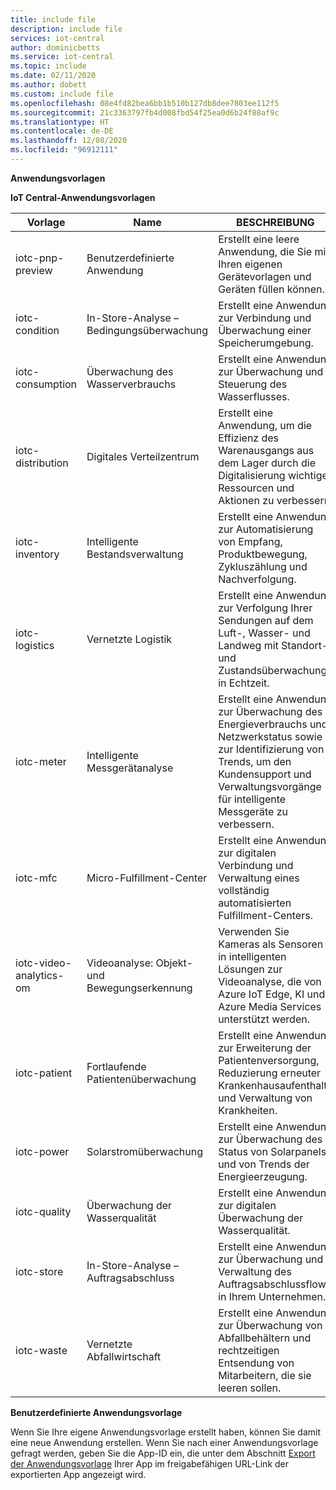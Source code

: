 ```yaml
---
title: include file
description: include file
services: iot-central
author: dominicbetts
ms.service: iot-central
ms.topic: include
ms.date: 02/11/2020
ms.author: dobett
ms.custom: include file
ms.openlocfilehash: 08e4fd82bea6bb1b510b127db8dee7803ee112f5
ms.sourcegitcommit: 21c3363797fb4d008fbd54f25ea0d6b24f88af9c
ms.translationtype: HT
ms.contentlocale: de-DE
ms.lasthandoff: 12/08/2020
ms.locfileid: "96912111"
---
```

**Anwendungsvorlagen**

**IoT Central-Anwendungsvorlagen**

| Vorlage                 | Name        | BESCHREIBUNG |
| ------------------------ | ----------- | ----------- |
| iotc-pnp-preview         | Benutzerdefinierte Anwendung | Erstellt eine leere Anwendung, die Sie mit Ihren eigenen Gerätevorlagen und Geräten füllen können. |
| iotc-condition           | In-Store-Analyse – Bedingungsüberwachung | Erstellt eine Anwendung zur Verbindung und Überwachung einer Speicherumgebung. |
| iotc-consumption         | Überwachung des Wasserverbrauchs | Erstellt eine Anwendung zur Überwachung und Steuerung des Wasserflusses. |
| iotc-distribution        | Digitales Verteilzentrum | Erstellt eine Anwendung, um die Effizienz des Warenausgangs aus dem Lager durch die Digitalisierung wichtiger Ressourcen und Aktionen zu verbessern. |
| iotc-inventory           | Intelligente Bestandsverwaltung | Erstellt eine Anwendung zur Automatisierung von Empfang, Produktbewegung, Zykluszählung und Nachverfolgung. |
| iotc-logistics           | Vernetzte Logistik | Erstellt eine Anwendung zur Verfolgung Ihrer Sendungen auf dem Luft-, Wasser- und Landweg mit Standort- und Zustandsüberwachung in Echtzeit. |
| iotc-meter               | Intelligente Messgerätanalyse | Erstellt eine Anwendung zur Überwachung des Energieverbrauchs und Netzwerkstatus sowie zur Identifizierung von Trends, um den Kundensupport und Verwaltungsvorgänge für intelligente Messgeräte zu verbessern.  |
| iotc-mfc                 | Micro-Fulfillment-Center | Erstellt eine Anwendung zur digitalen Verbindung und Verwaltung eines vollständig automatisierten Fulfillment-Centers. |
| iotc-video-analytics-om  | Videoanalyse: Objekt- und Bewegungserkennung | Verwenden Sie Kameras als Sensoren in intelligenten Lösungen zur Videoanalyse, die von Azure IoT Edge, KI und Azure Media Services unterstützt werden. |
| iotc-patient             | Fortlaufende Patientenüberwachung | Erstellt eine Anwendung zur Erweiterung der Patientenversorgung, Reduzierung erneuter Krankenhausaufenthalte und Verwaltung von Krankheiten. |
| iotc-power               | Solarstromüberwachung | Erstellt eine Anwendung zur Überwachung des Status von Solarpanels und von Trends der Energieerzeugung. |
| iotc-quality             | Überwachung der Wasserqualität | Erstellt eine Anwendung zur digitalen Überwachung der Wasserqualität. |
| iotc-store               | In-Store-Analyse – Auftragsabschluss | Erstellt eine Anwendung zur Überwachung und Verwaltung des Auftragsabschlussflows in Ihrem Unternehmen. |
| iotc-waste               | Vernetzte Abfallwirtschaft | Erstellt eine Anwendung zur Überwachung von Abfallbehältern und rechtzeitigen Entsendung von Mitarbeitern, die sie leeren sollen. |

**Benutzerdefinierte Anwendungsvorlage**

Wenn Sie Ihre eigene Anwendungsvorlage erstellt haben, können Sie damit eine neue Anwendung erstellen. Wenn Sie nach einer Anwendungsvorlage gefragt werden, geben Sie die App-ID ein, die unter dem Abschnitt [Export der Anwendungsvorlage](../articles/iot-central/core/howto-use-app-templates.md#create-an-application-template) Ihrer App im freigabefähigen URL-Link der exportierten App angezeigt wird. 
